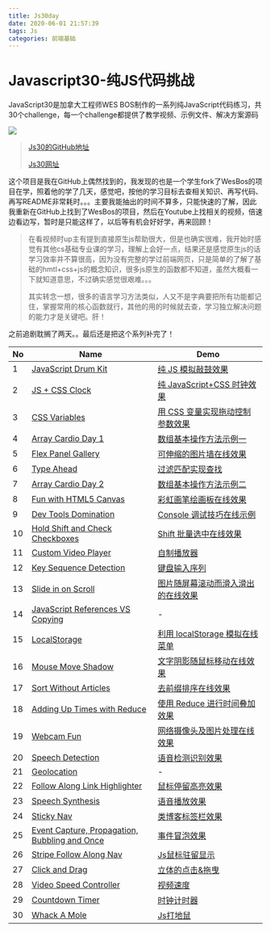 ```yaml
---
title: Js30day
date: 2020-06-01 21:57:39
tags: Js
categories: 前端基础
---
```


# Javascript30-纯JS代码挑战
JavaScript30是加拿大工程师WES BOS制作的一系列纯JavaScript代码练习，共30个challenge，每一个challenge都提供了教学视频、示例文件、解决方案源码

![](http://img.salute61.top/Js30.png)

> [Js30的GitHub地址](https://github.com/wesbos/JavaScript30)
>
> [Js30网址](http://javascript30.com/)

<!--more-->

这个项目是我在GitHub上偶然找到的，我发现的也是一个学生fork了WesBos的项目在学，照着他的学了几天，感觉吧，按他的学习目标去查相关知识、再写代码、再写README非常耗时。。。主要我能抽出的时间不算多，只能快速的了解，因此我重新在GitHub上找到了WesBos的项目，然后在Youtube上找相关的视频，倍速边看边写，暂时是只能这样了，以后等有机会好好学，再来回顾！

> 在看视频时up主有提到直接原生js帮助很大，但是也确实很难，我开始时感觉有其他cs基础专业课的学习，理解上会好一点，结果还是感觉原生js的话学习效率并不算很高，因为没有完整的学过前端网页，只是简单的了解了基础的hmtl+css+js的概念知识，很多js原生的函数都不知道，虽然大概看一下就知道意思，不过确实感觉很艰难。。。
>
> 其实转念一想，很多的语言学习方法类似，人又不是字典要把所有功能都记住，掌握常用的核心函数就行，其他的用的时候就去查，学习独立解决问题的能力才是关键吧。肝！

之前追剧耽搁了两天。。最后还是把这个系列补完了！

| No   | Name                                                         | Demo                                                         |
| ---- | ------------------------------------------------------------ | ------------------------------------------------------------ |
| 1    | [JavaScript Drum Kit](https://github.com/61hhh/Js30/tree/master/01) | [纯 JS 模拟敲鼓效果](http://47.92.108.230/js01/index61.html) |
| 2    | [JS + CSS Clock](https://github.com/61hhh/Js30/tree/master/02 ) | [纯 JavaScript+CSS 时钟效果](http://47.92.108.230/js02/index61.html) |
| 3    | [CSS Variables](https://github.com/61hhh/Js30/tree/master/03) | [用 CSS 变量实现拖动控制参数效果](http://47.92.108.230/js03/index61.html) |
| 4    | [Array Cardio Day 1](https://github.com/61hhh/Js30/tree/master/04) | [数组基本操作方法示例一](http://47.92.108.230/js04/index61.html) |
| 5    | [Flex Panel Gallery](https://github.com/61hhh/Js30/tree/master/05) | [可伸缩的图片墙在线效果](http://47.92.108.230/js05/index61.html) |
| 6    | [Type Ahead](https://github.com/61hhh/Js30/tree/master/06)   | [过滤匹配实现查找](http://47.92.108.230/js06/index61.html)   |
| 7    | [Array Cardio Day 2](https://github.com/61hhh/Js30/tree/master/07) | [数组基本操作方法示例二](http://47.92.108.230/js07/index61.html) |
| 8    | [Fun with HTML5 Canvas](https://github.com/61hhh/Js30/tree/master/08) | [彩虹画笔绘画板在线效果](http://47.92.108.230/js08/index61.html) |
| 9    | [Dev Tools Domination](https://github.com/61hhh/Js30/tree/master/09) | [Console 调试技巧在线示例](http://47.92.108.230/js09/index61.html) |
| 10   | [Hold Shift and Check Checkboxes](https://github.com/61hhh/Js30/tree/master/10) | [Shift 批量选中在线效果](http://47.92.108.230/js10/index61.html) |
| 11   | [Custom Video Player](https://github.com/61hhh/Js30/tree/master/11) | [自制播放器](http://47.92.108.230/js11/index61.html)         |
| 12   | [Key Sequence Detection](https://github.com/61hhh/Js30/tree/master/12) | [键盘输入序列](http://47.92.108.230/js12/index61.html)       |
| 13   | [Slide in on Scroll](https://github.com/61hhh/Js30/tree/master/13 ) | [图片随屏幕滚动而滑入滑出的在线效果](http://47.92.108.230/js13/index61.html) |
| 14   | [JavaScript References VS Copying](https://github.com/61hhh/Js30/tree/master/14) | -                                                            |
| 15   | [LocalStorage](https://github.com/61hhh/Js30/tree/master/15) | [利用 localStorage 模拟在线菜单](http://47.92.108.230/js15/index61.html) |
| 16   | [Mouse Move Shadow](https://github.com/61hhh/Js30/tree/master/16) | [文字阴影随鼠标移动在线效果](http://47.92.108.230/js16/index61.html) |
| 17   | [Sort Without Articles](https://github.com/61hhh/Js30/tree/master/17) | [去前缀排序在线效果](http://47.92.108.230/js17/index61.html) |
| 18   | [Adding Up Times with Reduce](https://github.com/61hhh/Js30/tree/master/18) | [使用 Reduce 进行时间叠加效果](http://47.92.108.230/js18/index61.html) |
| 19   | [Webcam Fun](https://github.com/61hhh/Js30/tree/master/19)   | [网络摄像头及图片处理在线效果](http://47.92.108.230/js19/index61.html) |
| 20   | [Speech Detection](https://github.com/61hhh/Js30/tree/master/20) | [语音检测识别效果](http://47.92.108.230/js20/index61.html)   |
| 21   | [Geolocation](https://github.com/61hhh/Js30/tree/master/21)  | -                                                            |
| 22   | [Follow Along Link Highlighter](https://github.com/61hhh/Js30/tree/master/22) | [鼠标停留高亮效果](http://47.92.108.230/js22/index61.html)   |
| 23   | [Speech Synthesis](https://github.com/61hhh/Js30/tree/master/23) | [语音播放效果](http://47.92.108.230/js23/index61.html)       |
| 24   | [Sticky Nav](https://github.com/61hhh/Js30/tree/master/24)   | [类博客标签栏效果](http://47.92.108.230/js24/index61.html)   |
| 25   | [Event Capture, Propagation, Bubbling and Once](https://github.com/61hhh/Js30/tree/master/25) | [事件冒泡效果](http://47.92.108.230/js25/index61.html)       |
| 26   | [Stripe Follow Along Nav](https://github.com/61hhh/Js30/tree/master/26) | [Js鼠标驻留显示](http://47.92.108.230/js26/index61.html)     |
| 27   | [Click and Drag](https://github.com/61hhh/Js30/tree/master/27 ) | [立体的点击&拖曳](http://47.92.108.230/js27/index61.html)    |
| 28   | [Video Speed Controller](https://github.com/61hhh/Js30/tree/master/28) | [视频速度](http://47.92.108.230/js28/index61.html)           |
| 29   | [Countdown Timer](https://github.com/61hhh/Js30/tree/master/29) | [时钟计时器](http://47.92.108.230/js29/index61.html)         |
| 30   | [Whack A Mole](https://github.com/61hhh/Js30/tree/master/30) | [Js打地鼠](http://47.92.108.230/js30/index61.html)           |

